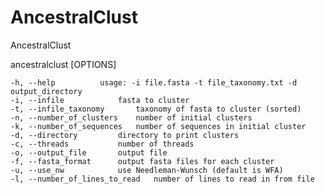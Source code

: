 # AncestralClust
AncestralClust

ancestralclust [OPTIONS]
	
	-h, --help			usage: -i file.fasta -t file_taxonomy.txt -d output_directory
	-i, --infile			fasta to cluster
	-t, --infile_taxonomy		taxonomy of fasta to cluster (sorted)
	-n, --number_of_clusters	number of initial clusters
	-k, --number_of_sequences	number of sequences in initial cluster
	-d, --directory			directory to print clusters
	-c, --threads			number of threads
	-o, --output_file		output file
	-f, --fasta_format		output fasta files for each cluster
	-u, --use_nw			use Needleman-Wunsch (default is WFA)
	-l, --number_of_lines_to_read	number of lines to read in from file
	
